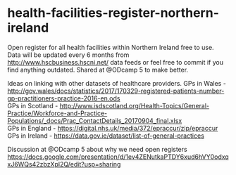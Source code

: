 # health-facilities-register-northern-ireland
Open register for all health facilities within Northern Ireland free to use.<br>
Data will be updated every 6 months from http://www.hscbusiness.hscni.net/ data feeds or feel free to commit if you find anything outdated.
Shared at @ODcamp 5 to make better.<br>

Ideas on linking with other datasets of healthcare providers.
GPs in Wales - http://gov.wales/docs/statistics/2017/170329-registered-patients-number-gp-practitioners-practice-2016-en.ods<br>
GPs in Scotland - http://www.isdscotland.org/Health-Topics/General-Practice/Workforce-and-Practice-Populations/_docs/Prac_ContactDetails_20170904_final.xlsx<br>
GPs in England - https://digital.nhs.uk/media/372/epraccur/zip/epraccur<br>
GPs in Ireland - https://data.gov.ie/dataset/list-of-general-practices<br>

Discussion at @ODcamp 5 about why we need open registers https://docs.google.com/presentation/d/1ev4ZENutkaPTDY6xud6hVY0odxqxJ6WQs42zbzXpl2Q/edit?usp=sharing
